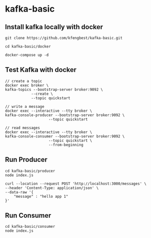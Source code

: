 # kafka-basic

## Install kafka locally with docker
    git clone https://github.com/kfengbest/kafka-basic.git
    
    cd kafka-basic/docker

    docker-compose up -d


## Test Kafka with docker

    // create a topic
    docker exec broker \
    kafka-topics --bootstrap-server broker:9092 \
                --create \
                --topic quickstart

    // write a message
    docker exec --interactive --tty broker \
    kafka-console-producer --bootstrap-server broker:9092 \
                        --topic quickstart

    // read messages
    docker exec --interactive --tty broker \
    kafka-console-consumer --bootstrap-server broker:9092 \
                        --topic quickstart \
                        --from-beginning


## Run Producer

    cd kafka-basic/producer
    node index.js

    curl --location --request POST 'http://localhost:3000/messages' \
    --header 'Content-Type: application/json' \
    --data-raw '{
        "message" : "hello app 1"
    }'

## Run Consumer

    cd kafka-basic/consumer
    node index.js